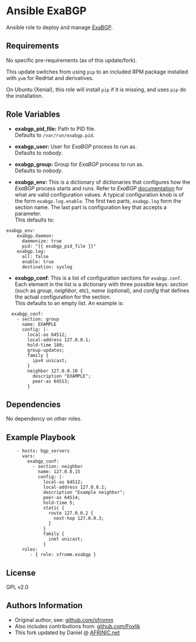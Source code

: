 
Ansible ExaBGP
==============

Ansible role to deploy and manage [ExaBGP](https://github.com/Exa-Networks/exabgp).

Requirements
------------

No specific pre-requirements (as of this update/fork).

This update switches from using `pip` to an included RPM package installed with `yum` for RedHat and derivatives.

On Ubuntu (Xenial), this role will install `pip` if it is missing, and uses `pip` do the installation.

Role Variables
--------------


- **exabgp\_pid\_file:** Path to PID file.  
  Defaults to `/var/run/exabgp.pid`.

- **exabgp\_user:** User for *ExaBGP* process to run as.  
  Defaults to *nobody*.

- **exabgp\_group:** Group for *ExaBGP* process to run as.  
  Defaults to *nobody*.

- **exabgp\_env:** This is a dictionary of dictionaries that configures how the *ExaBGP* process starts and runs. Refer to *ExaBGP* [documentation](https://github.com/Exa-Networks/exabgp/wiki) for what are valid configuration values.  A typical configuration knob is of the form `exabgp.log.enable`. The first two parts, `exabgp.log` form the section name. The last part is configuration key that accepts a parameter.  
  This defaults to:  

```
exabgp_env:
    exabgp.daemon:
      daemonize: true
      pid: "{{ exabgp_pid_file }}"
    exabgp.log:
      all: false
      enable: true
      destination: syslog
```

- **exabgp\_conf**: This is a list of configuration sections for `exabgp.conf`. Each element in the list is a dictionary with three possible keys: *section* (such as *group*, *neighbor*, etc), *name* (optional), and *config* that defines the actual configuration for the section.  
  This defaults to an empty list. An example is:

```
  exabgp_conf:
    - section: group
      name: EXAMPLE
      config: |-
        local-as 64512;
        local-address 127.0.0.1;
        hold-time 180;
        group-updates;
        family {
          ipv4 unicast;
        }
        neighbor 127.0.0.10 {
          description "EXAMPLE";
          peer-as 64513;
        }
```

Dependencies
------------

No dependency on other roles.

Example Playbook
----------------

```
    - hosts: bgp_servers
      vars:
        exabgp_conf:
          - section: neighbor
            name: 127.0.0.15
            config: |-
              local-as 64512;
              local-address 127.0.0.1;
              description "Example neighbor";
              peer-as 64514;
              hold-time 5;
              static {
                route 127.0.0.2 {
                  next-hop 127.0.0.3;
                }
              }
              family {
                inet unicast;
              }
      roles:
         - { role: sfromm.exabgp }
```

License
-------

GPL v2.0

Authors Information
-------------------

 - Original author, see: [github.com/sfromm](https://github.com/sfromm)
 - Also includes contributions from: [github.com/Foxlik](https://github.com/Foxlik)
 - This fork updated by Daniel @ [AFRINIC.net](https://afrinic.net)
